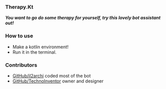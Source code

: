 ### Therapy.Kt
**_You want to go do some therapy for yourself, try this lovely bot assistant out!_**
### How to use
- Make a kotlin environment!
- Run it in the terminal.
### Contributors
- [GitHub/il2archi](https://github.com/il2archi) coded most of the bot
- [GitHub/TechnoInventor](https://github.com/TechnoInventor) owner and designer
